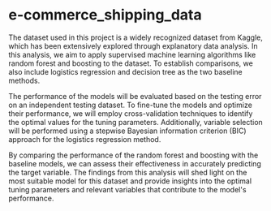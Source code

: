 # e-commerce_shipping_data
The dataset used in this project is a widely recognized dataset from Kaggle, which has been extensively explored through explanatory data analysis. In this analysis, we aim to apply supervised machine learning algorithms like random forest and boosting to the dataset. To establish comparisons, we also include logistics regression and decision tree as the two baseline methods. 

The performance of the models will be evaluated based on the testing error on an independent testing dataset. To fine-tune the models and optimize their performance, we will employ cross-validation techniques to identify the optimal values for the tuning parameters. Additionally, variable selection will be performed using a stepwise Bayesian information criterion (BIC) approach for the logistics regression method.

By comparing the performance of the random forest and boosting with the baseline models, we can assess their effectiveness in accurately predicting the target variable. The findings from this analysis will shed light on the most suitable model for this dataset and provide insights into the optimal tuning parameters and relevant variables that contribute to the model's performance. 


